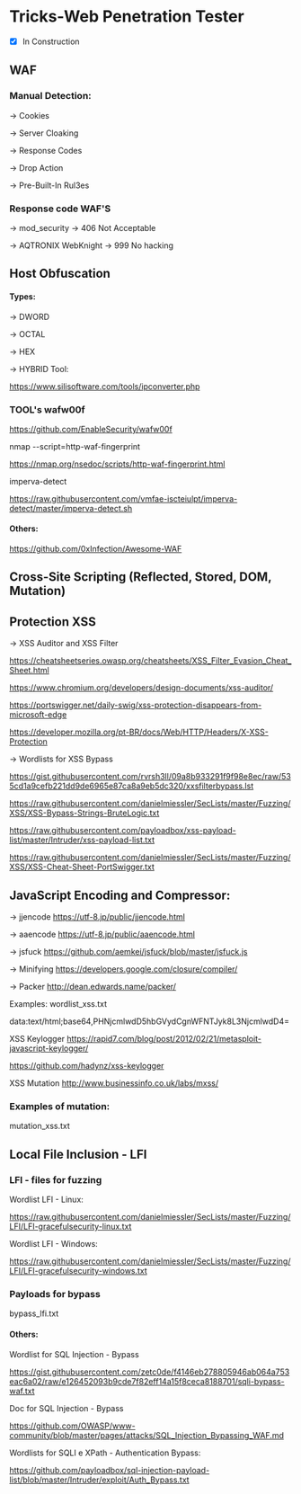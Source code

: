 # Tricks-Web Penetration Tester
- [x] In Construction

## WAF

### Manual Detection:

-> Cookies

-> Server Cloaking

-> Response Codes

-> Drop Action

-> Pre-Built-In Rul3es

### Response code WAF'S

-> mod_security -> 406 Not Acceptable

-> AQTRONIX WebKnight -> 999 No hacking

## Host Obfuscation

#### Types:
-> DWORD
  
-> OCTAL 
  
-> HEX
  
-> HYBRID
Tool:

https://www.silisoftware.com/tools/ipconverter.php


### TOOL's wafw00f 

https://github.com/EnableSecurity/wafw00f

nmap --script=http-waf-fingerprint

https://nmap.org/nsedoc/scripts/http-waf-fingerprint.html

imperva-detect

https://raw.githubusercontent.com/vmfae-iscteiulpt/imperva-detect/master/imperva-detect.sh

#### Others:

https://github.com/0xInfection/Awesome-WAF

## Cross-Site Scripting (Reflected, Stored, DOM, Mutation)

## Protection XSS

-> XSS Auditor and XSS Filter

https://cheatsheetseries.owasp.org/cheatsheets/XSS_Filter_Evasion_Cheat_Sheet.html

https://www.chromium.org/developers/design-documents/xss-auditor/

https://portswigger.net/daily-swig/xss-protection-disappears-from-microsoft-edge

https://developer.mozilla.org/pt-BR/docs/Web/HTTP/Headers/X-XSS-Protection

-> Wordlists for XSS Bypass

https://gist.githubusercontent.com/rvrsh3ll/09a8b933291f9f98e8ec/raw/535cd1a9cefb221dd9de6965e87ca8a9eb5dc320/xxsfilterbypass.lst

https://raw.githubusercontent.com/danielmiessler/SecLists/master/Fuzzing/XSS/XSS-Bypass-Strings-BruteLogic.txt

https://raw.githubusercontent.com/payloadbox/xss-payload-list/master/Intruder/xss-payload-list.txt

https://raw.githubusercontent.com/danielmiessler/SecLists/master/Fuzzing/XSS/XSS-Cheat-Sheet-PortSwigger.txt


## JavaScript Encoding and Compressor:

-> jjencode
https://utf-8.jp/public/jjencode.html

-> aaencode
https://utf-8.jp/public/aaencode.html

-> jsfuck
https://github.com/aemkei/jsfuck/blob/master/jsfuck.js

-> Minifying
https://developers.google.com/closure/compiler/

-> Packer 
http://dean.edwards.name/packer/

Examples:
wordlist_xss.txt

data:text/html;base64,PHNjcmlwdD5hbGVydCgnWFNTJyk8L3NjcmlwdD4=

XSS Keylogger
https://rapid7.com/blog/post/2012/02/21/metasploit-javascript-keylogger/

https://github.com/hadynz/xss-keylogger

XSS Mutation
http://www.businessinfo.co.uk/labs/mxss/

### Examples of mutation:

mutation_xss.txt

## Local File Inclusion - LFI

### LFI - files for fuzzing
Wordlist LFI - Linux:

https://raw.githubusercontent.com/danielmiessler/SecLists/master/Fuzzing/LFI/LFI-gracefulsecurity-linux.txt

Wordlist LFI - Windows:

https://raw.githubusercontent.com/danielmiessler/SecLists/master/Fuzzing/LFI/LFI-gracefulsecurity-windows.txt

### Payloads for bypass

bypass_lfi.txt

#### Others:

Wordlist for SQL Injection - Bypass

https://gist.githubusercontent.com/zetc0de/f4146eb278805946ab064a753eac6a02/raw/e126452093b9cde7f82eff14a15f8ceca8188701/sqli-bypass-waf.txt

Doc for SQL Injection - Bypass

https://github.com/OWASP/www-community/blob/master/pages/attacks/SQL_Injection_Bypassing_WAF.md

Wordlists for SQLI e XPath - Authentication Bypass:

https://github.com/payloadbox/sql-injection-payload-list/blob/master/Intruder/exploit/Auth_Bypass.txt
